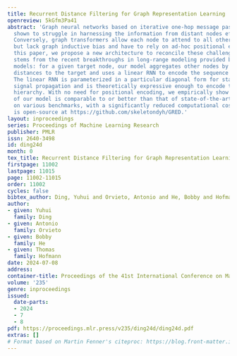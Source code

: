 ```yaml
---
title: Recurrent Distance Filtering for Graph Representation Learning
openreview: 5kGfm3Pa41
abstract: 'Graph neural networks based on iterative one-hop message passing have been
  shown to struggle in harnessing the information from distant nodes effectively.
  Conversely, graph transformers allow each node to attend to all other nodes directly,
  but lack graph inductive bias and have to rely on ad-hoc positional encoding. In
  this paper, we propose a new architecture to reconcile these challenges. Our approach
  stems from the recent breakthroughs in long-range modeling provided by deep state-space
  models: for a given target node, our model aggregates other nodes by their shortest
  distances to the target and uses a linear RNN to encode the sequence of hop representations.
  The linear RNN is parameterized in a particular diagonal form for stable long-range
  signal propagation and is theoretically expressive enough to encode the neighborhood
  hierarchy. With no need for positional encoding, we empirically show that the performance
  of our model is comparable to or better than that of state-of-the-art graph transformers
  on various benchmarks, with a significantly reduced computational cost. Our code
  is open-source at https://github.com/skeletondyh/GRED.'
layout: inproceedings
series: Proceedings of Machine Learning Research
publisher: PMLR
issn: 2640-3498
id: ding24d
month: 0
tex_title: Recurrent Distance Filtering for Graph Representation Learning
firstpage: 11002
lastpage: 11015
page: 11002-11015
order: 11002
cycles: false
bibtex_author: Ding, Yuhui and Orvieto, Antonio and He, Bobby and Hofmann, Thomas
author:
- given: Yuhui
  family: Ding
- given: Antonio
  family: Orvieto
- given: Bobby
  family: He
- given: Thomas
  family: Hofmann
date: 2024-07-08
address:
container-title: Proceedings of the 41st International Conference on Machine Learning
volume: '235'
genre: inproceedings
issued:
  date-parts:
  - 2024
  - 7
  - 8
pdf: https://proceedings.mlr.press/v235/ding24d/ding24d.pdf
extras: []
# Format based on Martin Fenner's citeproc: https://blog.front-matter.io/posts/citeproc-yaml-for-bibliographies/
---
```

